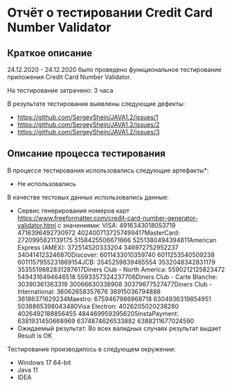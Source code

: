 # Отчёт о тестировании Credit Card Number Validator

## Краткое описание

24.12.2020 - 24.12.2020 было проведено функциональное тестирование приложения Credit Card Number Validator.

На тестирование затрачено: 3 часа

В результате тестирования выявлены следующие дефекты:
* https://github.com/SergeyShein/JAVA1.2/issues/1
* https://github.com/SergeyShein/JAVA1.2/issues/2
* https://github.com/SergeyShein/JAVA1.2/issues/3

## Описание процесса тестирования

В процессе тестирования использовались следующие артефакты*:
* Не использовались

В качестве тестовых данных использовались данные:
* Сервис генерирования номеров карт https://www.freeformatter.com/credit-card-number-generator-validator.html
  с значениями:
  VISA:
  4916343018053719
  4716396492730972
  4024007137257499417MasterCard:
  2720995621139175
  5158425506671666
  5251380494394811American Express (AMEX):
  372514520333204
  346972752952237
  340414123246870Discover:
  6011433010359740
  6011253540509238
  6011157955231869154JCB:
  3545259839465554
  3532048342831179
  3535519882831287617Diners Club - North America:
  5590212125823472
  5494316494646518
  5593357324237706Diners Club - Carte Blanche:
  30390361363319
  30066630338908
  30379677527477Diners Club - International:
  36062658357676
  36915036794888
  36186371629234Maestro:
  6759467986968718
  6304936319854951
  5038865398043480Visa Electron:
  4026205020238280
  4026492188856455
  4844699593956205InstaPayment:
  6381931450668969
  6374874626533882
  6388211677024590
* Ожидаемый результат: Во всех валидных случаях результат выдает Result is OK

Тестирование производилось в следующем окружении:
* Windows 17 64-bit
* Java 11
* IDEA
